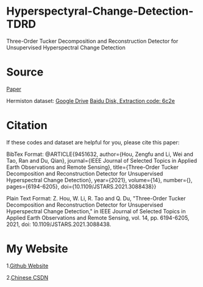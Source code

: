 # Hyperspectyral-Change-Detection-TDRD
Three-Order Tucker Decomposition and Reconstruction Detector for Unsupervised Hyperspectral Change Detection

# Source
[Paper](https://ieeexplore.ieee.org/document/9451632)

Hermiston dataset:
[Google Drive](https://drive.google.com/file/d/1-UqfGNsWXY3UnCjyG1WaDOxietuwF2XG/view?usp=sharing)
[Baidu Disk, Extraction code: 6c2e](https://pan.baidu.com/s/1u7gHjKtIGZXH3ykCX9APxw)

# Citation
If these codes and dataset are helpful for you, please cite this paper:

BibTex Format:
@ARTICLE{9451632,  author={Hou, Zengfu and Li, Wei and Tao, Ran and Du, Qian},  journal={IEEE Journal of Selected Topics in Applied Earth Observations and Remote Sensing},   title={Three-Order Tucker Decomposition and Reconstruction Detector for Unsupervised Hyperspectral Change Detection},   year={2021},  volume={14},  number={},  pages={6194-6205},  doi={10.1109/JSTARS.2021.3088438}}

Plain Text Format:
Z. Hou, W. Li, R. Tao and Q. Du, "Three-Order Tucker Decomposition and Reconstruction Detector for Unsupervised Hyperspectral Change Detection," in IEEE Journal of Selected Topics in Applied Earth Observations and Remote Sensing, vol. 14, pp. 6194-6205, 2021, doi: 10.1109/JSTARS.2021.3088438.

# My Website
1.[Github Website](https://zephyrhours.github.io/)

2.[Chinese CSDN](https://blog.csdn.net/NBDwo)
